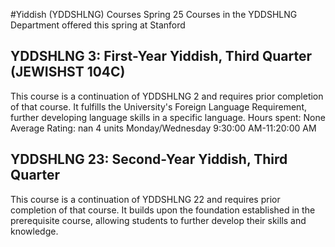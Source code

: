#Yiddish (YDDSHLNG) Courses Spring 25
Courses in the YDDSHLNG Department offered this spring at Stanford
## YDDSHLNG 3: First-Year Yiddish, Third Quarter (JEWISHST 104C)
This course is a continuation of YDDSHLNG 2 and requires prior completion of that course. It fulfills the University's Foreign Language Requirement, further developing language skills in a specific language.
Hours spent: None
Average Rating: nan
4 units
Monday/Wednesday 9:30:00 AM-11:20:00 AM
## YDDSHLNG 23: Second-Year Yiddish, Third Quarter
This course is a continuation of YDDSHLNG 22 and requires prior completion of that course. It builds upon the foundation established in the prerequisite course, allowing students to further develop their skills and knowledge.